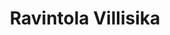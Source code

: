 ---
title: Ravintola Villisika
ravintola: ye
ruka: ye
slug: https://www.ravintolapiste.fi/villisika-ruka/
kuvaus: Sikamaisen hyvä ravintola
update: 2022-02-11-12:14
---